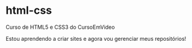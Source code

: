 # html-css
 Curso de HTML5 e CSS3 do CursoEmVideo

Estou aprendendo a criar sites e agora vou gerenciar meus repositórios!

